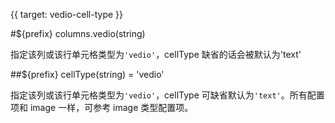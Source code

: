 {{ target: vedio-cell-type }}

#${prefix} columns.vedio(string)

指定该列或该行单元格类型为`'vedio'`，cellType 缺省的话会被默认为'text'

##${prefix} cellType(string) = 'vedio'

指定该列或该行单元格类型为`'vedio'`，cellType 可缺省默认为`'text'`。所有配置项和 image 一样，可参考 image 类型配置项。
